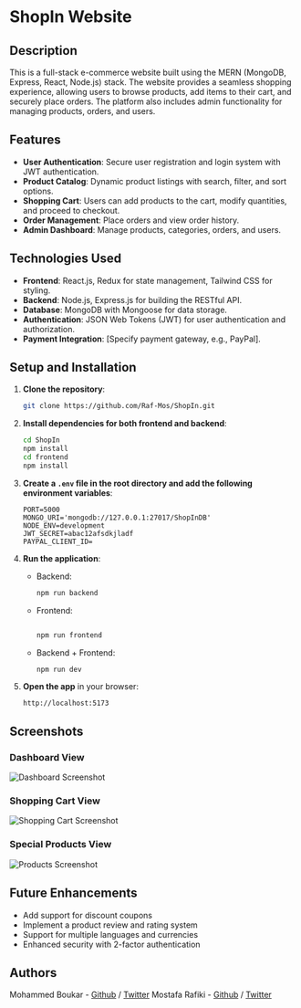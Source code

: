 
# ShopIn Website

## Description

This is a full-stack e-commerce website built using the MERN (MongoDB, Express, React, Node.js) stack.
The website provides a seamless shopping experience, allowing users to browse products,
add items to their cart, and securely place orders.
The platform also includes admin functionality for managing products, orders, and users.

## Features

- **User Authentication**: Secure user registration and login system with JWT authentication.
- **Product Catalog**: Dynamic product listings with search, filter, and sort options.
- **Shopping Cart**: Users can add products to the cart, modify quantities, and proceed to checkout.
- **Order Management**: Place orders and view order history.
- **Admin Dashboard**: Manage products, categories, orders, and users.

## Technologies Used

- **Frontend**: React.js, Redux for state management, Tailwind CSS for styling.
- **Backend**: Node.js, Express.js for building the RESTful API.
- **Database**: MongoDB with Mongoose for data storage.
- **Authentication**: JSON Web Tokens (JWT) for user authentication and authorization.
- **Payment Integration**: [Specify payment gateway, e.g., PayPal].

## Setup and Installation

1. **Clone the repository**:
   ```bash
   git clone https://github.com/Raf-Mos/ShopIn.git
   ```

2. **Install dependencies for both frontend and backend**:
   ```bash
   cd ShopIn
   npm install
   cd frontend
   npm install
   ```

3. **Create a `.env` file in the root directory and add the following environment variables**:
   ```plaintext
   PORT=5000
   MONGO_URI='mongodb://127.0.0.1:27017/ShopInDB'
   NODE_ENV=development
   JWT_SECRET=abac12afsdkjladf
   PAYPAL_CLIENT_ID=
   ```

4. **Run the application**:
   - Backend:
     ```bash
     npm run backend
     ```
   - Frontend:
     ```bash

     npm run frontend
     ```
   - Backend + Frontend:
      ```bash
      npm run dev
      ```

5. **Open the app** in your browser:
   ```
   http://localhost:5173
   ```

## Screenshots

### Dashboard View
![Dashboard Screenshot](Screenshot_dashboard.png)

### Shopping Cart View
![Shopping Cart Screenshot](Screenshot_website4.png)

### Special Products View
![Products Screenshot](Screenshot_website2.png)

## Future Enhancements

- Add support for discount coupons
- Implement a product review and rating system
- Support for multiple languages and currencies
- Enhanced security with 2-factor authentication

## Authors
Mohammed Boukar - [Github](https://github.com/SimoBoukar) / [Twitter](https://twitter.com/simoboukar)
Mostafa Rafiki - [Github](https://github.com/Raf-Mos) / [Twitter](https://twitter.com/rafiki_mostafa)